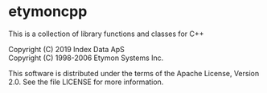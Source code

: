 etymoncpp
=========

This is a collection of library functions and classes for C++

Copyright (C) 2019 Index Data ApS  
Copyright (C) 1998-2006 Etymon Systems Inc.

This software is distributed under the terms of the Apache License,
Version 2.0.  See the file LICENSE for more information.


